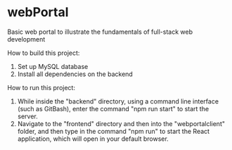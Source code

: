 # webPortal
Basic web portal to illustrate the fundamentals of full-stack web development

How to build this project:
1. Set up MySQL database
2. Install all dependencies on the backend

How to run this project:
1. While inside the "backend" directory, using a command line interface (such as GitBash), enter the command "npm run start" to start the server.
2. Navigate to the "frontend" directory and then into the "webportalclient" folder, and then type in the command "npm run" to start the React application, which will open in your default browser.

